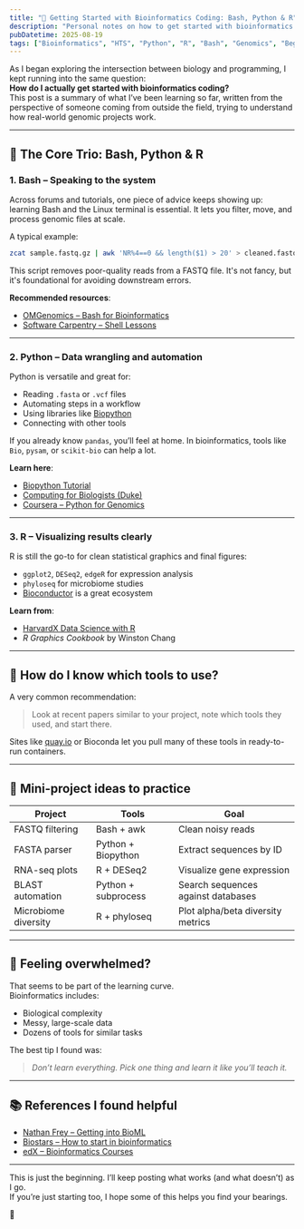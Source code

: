 ```yaml
---
title: "🧬 Getting Started with Bioinformatics Coding: Bash, Python & R"
description: "Personal notes on how to get started with bioinformatics coding, including tools, learning resources, and practical entry points for genomic data analysis."
pubDatetime: 2025-08-19
tags: ["Bioinformatics", "HTS", "Python", "R", "Bash", "Genomics", "Beginner Notes"]
---
```


As I began exploring the intersection between biology and programming, I kept running into the same question:  
**How do I actually get started with bioinformatics coding?**  
This post is a summary of what I’ve been learning so far, written from the perspective of someone coming from outside the field, trying to understand how real-world genomic projects work.

---

## 🧰 The Core Trio: Bash, Python & R

### 1. **Bash** – Speaking to the system

Across forums and tutorials, one piece of advice keeps showing up: learning Bash and the Linux terminal is essential. It lets you filter, move, and process genomic files at scale.

A typical example:

```bash
zcat sample.fastq.gz | awk 'NR%4==0 && length($1) > 20' > cleaned.fastq
```

This script removes poor-quality reads from a FASTQ file. It's not fancy, but it's foundational for avoiding downstream errors.

**Recommended resources**:
- [OMGenomics – Bash for Bioinformatics](https://www.youtube.com/watch?v=EMaFdfIlK58)  
- [Software Carpentry – Shell Lessons](https://software-carpentry.org/lessons/)

---

### 2. **Python** – Data wrangling and automation

Python is versatile and great for:
- Reading `.fasta` or `.vcf` files
- Automating steps in a workflow
- Using libraries like [Biopython](http://biopython.org/)
- Connecting with other tools

If you already know `pandas`, you’ll feel at home. In bioinformatics, tools like `Bio`, `pysam`, or `scikit-bio` can help a lot.

**Learn here**:
- [Biopython Tutorial](http://biopython.org/DIST/docs/tutorial/Tutorial.html)  
- [Computing for Biologists (Duke)](https://people.duke.edu/~ccc14/pcfb/)  
- [Coursera – Python for Genomics](https://www.coursera.org/learn/python-genomics)

---

### 3. **R** – Visualizing results clearly

R is still the go-to for clean statistical graphics and final figures:

- `ggplot2`, `DESeq2`, `edgeR` for expression analysis
- `phyloseq` for microbiome studies
- [Bioconductor](https://bioconductor.org/) is a great ecosystem

**Learn from**:
- [HarvardX Data Science with R](https://rafalab.github.io/pages/harvardx.html)  
- *R Graphics Cookbook* by Winston Chang

---

## 🔎 How do I know which tools to use?

A very common recommendation:
> Look at recent papers similar to your project, note which tools they used, and start there.

Sites like [quay.io](https://quay.io) or Bioconda let you pull many of these tools in ready-to-run containers.

---

## 🧪 Mini-project ideas to practice

| Project | Tools | Goal |
|--------|-------|------|
| FASTQ filtering | Bash + awk | Clean noisy reads |
| FASTA parser | Python + Biopython | Extract sequences by ID |
| RNA-seq plots | R + DESeq2 | Visualize gene expression |
| BLAST automation | Python + subprocess | Search sequences against databases |
| Microbiome diversity | R + phyloseq | Plot alpha/beta diversity metrics |

---

## 🤯 Feeling overwhelmed?

That seems to be part of the learning curve.  
Bioinformatics includes:
- Biological complexity
- Messy, large-scale data
- Dozens of tools for similar tasks

The best tip I found was:
> *Don’t learn everything. Pick one thing and learn it like you’ll teach it.*

---

## 📚 References I found helpful

- [Nathan Frey – Getting into BioML](https://nathancfrey.substack.com/p/getting-started-in-bioml)  
- [Biostars – How to start in bioinformatics](https://www.biostars.org/)  
- [edX – Bioinformatics Courses](https://www.edx.org/learn/bioinformatics)

---

This is just the beginning. I’ll keep posting what works (and what doesn’t) as I go.  
If you’re just starting too, I hope some of this helps you find your bearings.

🧬
